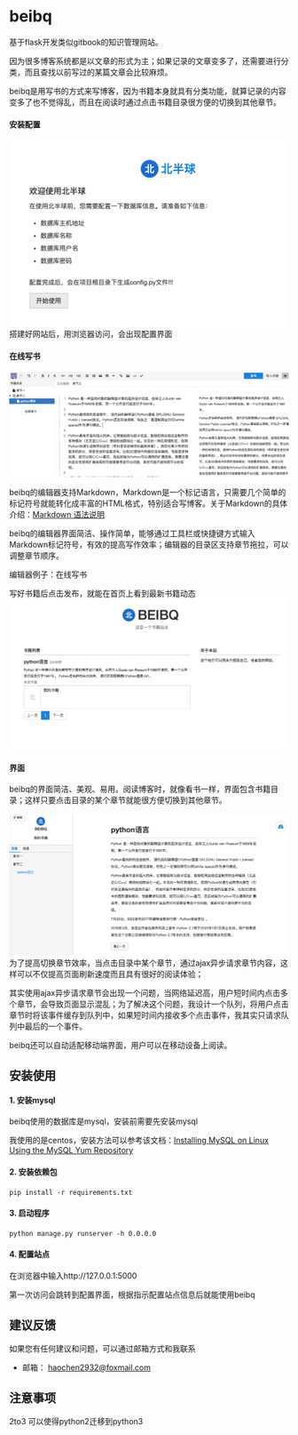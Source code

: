 # beibq

基于flask开发类似gitbook的知识管理网站。


因为很多博客系统都是以文章的形式为主；如果记录的文章变多了，还需要进行分类，而且查找以前写过的某篇文章会比较麻烦。

beibq是用写书的方式来写博客，因为书籍本身就具有分类功能，就算记录的内容变多了也不觉得乱，而且在阅读时通过点击书籍目录很方便的切换到其他章节。


#### 安装配置
![](./doc/image/start.png)
搭建好网站后，用浏览器访问，会出现配置界面


#### 在线写书

![](./doc/image/book.png)

beibq的编辑器支持Markdown，Markdown是一个标记语言，只需要几个简单的标记符号就能转化成丰富的HTML格式，特别适合写博客。关于Markdown的具体介绍：[Markdown 语法说明](https://www.appinn.com/markdown/)

beibq的编辑器界面简洁、操作简单，能够通过工具栏或快捷键方式输入Markdown标记符号，有效的提高写作效率；编辑器的目录区支持章节拖拉，可以调整章节顺序。

编辑器例子：在线写书

写好书籍后点击发布，就能在首页上看到最新书籍动态
![](./doc/image/home.png)

#### 界面

beibq的界面简洁、美观、易用。阅读博客时，就像看书一样，界面包含书籍目录；这样只要点击目录的某个章节就能很方便切换到其他章节。

![](./doc/image/reader.png)
为了提高切换章节效率，当点击目录中某个章节，通过ajax异步请求章节内容，这样可以不仅提高页面刷新速度而且具有很好的阅读体验；

其实使用ajax异步请求章节会出现一个问题，当网络延迟高，用户短时间内点击多个章节，会导致页面显示混乱；为了解决这个问题，我设计一个队列，将用户点击章节时将该事件缓存到队列中，如果短时间内接收多个点击事件，我其实只请求队列中最后的一个事件。

beibq还可以自动适配移动端界面，用户可以在移动设备上阅读。



## 安装使用

#### 1. 安装mysql

beibq使用的数据库是mysql，安装前需要先安装mysql

我使用的是centos，安装方法可以参考该文档：[Installing MySQL on Linux Using the MySQL Yum Repository](https://dev.mysql.com/doc/refman/5.7/en/linux-installation-yum-repo.html)

#### 2. 安装依赖包

```
pip install -r requirements.txt
```

#### 3. 启动程序

```
python manage.py runserver -h 0.0.0.0
```

#### 4. 配置站点
在浏览器中输入http://127.0.0.1:5000


第一次访问会跳转到配置界面，根据指示配置站点信息后就能使用beibq

## 建议反馈
如果您有任何建议和问题，可以通过邮箱方式和我联系

- 邮箱： haochen2932@foxmail.com

## 注意事项

2to3 可以使得python2迁移到python3
